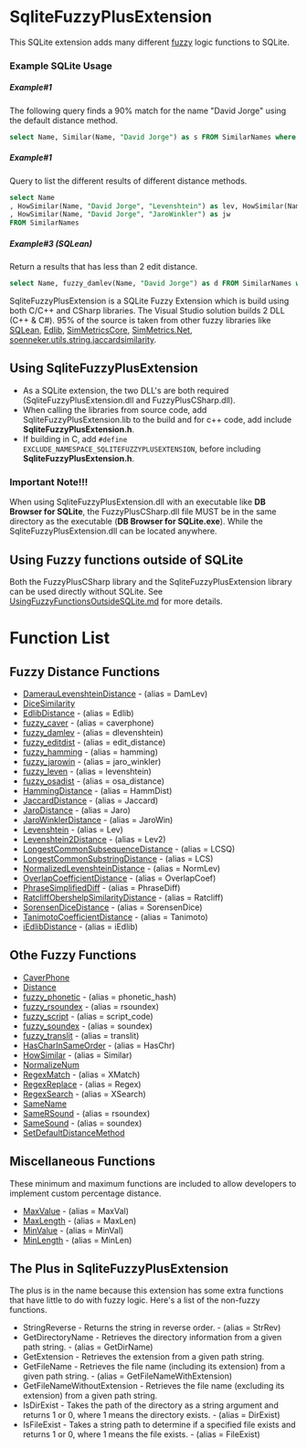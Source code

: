 # SqliteFuzzyPlusExtension
This SQLite extension adds many different [fuzzy](https://en.wikipedia.org/wiki/Fuzzy_logic) logic functions to SQLite.
### Example SQLite Usage
##### Example#1
The following query finds a 90% match for the name "David Jorge" using the default distance method.
```` SQL
select Name, Similar(Name, "David Jorge") as s FROM SimilarNames where s > .9
````
##### Example#1
Query to list the different results of different distance methods.
```` SQL
select Name
, HowSimilar(Name, "David Jorge", "Levenshtein") as lev, HowSimilar(Name, "David Jorge", "DamerauLevenshtein") as dlev, HowSimilar(Name, "David Jorge", "LongestCommonSequence") as lcs, HowSimilar(Name, "David Jorge", "NeedlemanWunsch") as n
, HowSimilar(Name, "David Jorge", "JaroWinkler") as jw
FROM SimilarNames
````
##### Example#3 (SQLean)
Return a results that has less than 2 edit distance.
```` SQL
select Name, fuzzy_damlev(Name, "David Jorge") as d FROM SimilarNames where d < 2
````

SqliteFuzzyPlusExtension is a SQLite Fuzzy Extension which is build using both C/C++ and CSharp libraries. The Visual Studio solution builds 2 DLL (C++ & C#).
95% of the source is taken from other fuzzy libraries like [SQLean](https://github.com/nalgeon/sqlean), [Edlib](https://github.com/Martinsos/edlib), [SimMetricsCore](https://github.com/HamedFathi/SimMetricsCore), [SimMetrics.Net](https://github.com/StefH/SimMetrics.Net), [soenneker.utils.string.jaccardsimilarity](https://github.com/soenneker/soenneker.utils.string.jaccardsimilarity).

## Using SqliteFuzzyPlusExtension
- As a SQLite extension, the two DLL's are both required (SqliteFuzzyPlusExtension.dll and FuzzyPlusCSharp.dll). 
- When calling the libraries from source code, add SqliteFuzzyPlusExtension.lib to the build and for c++ code, add include **SqliteFuzzyPlusExtension.h**.
- If building in C, add ``#define EXCLUDE_NAMESPACE_SQLITEFUZZYPLUSEXTENSION``, before including **SqliteFuzzyPlusExtension.h**.

### Important Note!!!
When using SqliteFuzzyPlusExtension.dll with an executable like **DB Browser for SQLite**, the FuzzyPlusCSharp.dll file MUST be in the same directory as the executable (**DB Browser for SQLite.exe**). While the SqliteFuzzyPlusExtension.dll can be located anywhere.

## Using Fuzzy functions outside of SQLite
Both the FuzzyPlusCSharp library and the SqliteFuzzyPlusExtension library can be used directly without SQLite.
See [UsingFuzzyFunctionsOutsideSQLite.md](https://github.com/David-Maisonave/SqliteFuzzyPlusExtension/blob/main/Docs/UsingFuzzyFunctionsOutsideSQLite.md) for more details.

# Function List
## Fuzzy Distance Functions
- [DamerauLevenshteinDistance](https://en.wikipedia.org/wiki/Damerau-Levenshtein_distance) - (alias = DamLev)
- [DiceSimilarity](https://en.wikipedia.org/wiki/Dice-S%C3%B8rensen_coefficient)
- [EdlibDistance](https://github.com/Martinsos/edlib) - (alias = Edlib)
- [fuzzy_caver](https://github.com/nalgeon/sqlean) - (alias = caverphone)
- [fuzzy_damlev](https://github.com/nalgeon/sqlean/blob/main/docs/fuzzy.md#fuzzy_damlev) - (alias = dlevenshtein)
- [fuzzy_editdist](https://github.com/nalgeon/sqlean/blob/main/docs/fuzzy.md#fuzzy_editdist) - (alias = edit_distance)
- [fuzzy_hamming](https://github.com/nalgeon/sqlean/blob/main/docs/fuzzy.md#fuzzy_hamming) - (alias = hamming)
- [fuzzy_jarowin](https://github.com/nalgeon/sqlean/blob/main/docs/fuzzy.md#fuzzy_jarowin) - (alias = jaro_winkler)
- [fuzzy_leven](https://github.com/nalgeon/sqlean/blob/main/docs/fuzzy.md#fuzzy_leven) - (alias = levenshtein)
- [fuzzy_osadist](https://github.com/nalgeon/sqlean/blob/main/docs/fuzzy.md#fuzzy_osadist) - (alias = osa_distance)
- [HammingDistance](https://en.wikipedia.org/wiki/Hamming_distance) - (alias = HammDist)
- [JaccardDistance](https://en.wikipedia.org/wiki/Jaccard_index) - (alias = Jaccard)
- [JaroDistance](https://en.wikipedia.org/wiki/Jaro-Winkler_distance) - (alias = Jaro)
- [JaroWinklerDistance](https://en.wikipedia.org/wiki/Jaro%E2%80%93Winkler_distance) - (alias = JaroWin)
- [Levenshtein](https://en.wikipedia.org/wiki/Levenshtein_distance) - (alias = Lev)
- [Levenshtein2Distance](https://en.wikipedia.org/wiki/Levenshtein_distance) - (alias = Lev2)
- [LongestCommonSubsequenceDistance](https://en.wikipedia.org/wiki/Longest_common_subsequence) - (alias = LCSQ)
- [LongestCommonSubstringDistance](https://en.wikipedia.org/wiki/Longest_common_substring) - (alias = LCS)
- [NormalizedLevenshteinDistance](https://en.wikipedia.org/wiki/Levenshtein_distance) - (alias = NormLev)
- [OverlapCoefficientDistance](https://en.wikipedia.org/wiki/Overlap_coefficient) - (alias = OverlapCoef)
- [PhraseSimplifiedDiff](https://github.com/David-Maisonave/SqliteFuzzyPlusExtension/blob/main/Docs/README.md#PhraseSimplifiedDiff) - (alias = PhraseDiff)
- [RatcliffObershelpSimilarityDistance](https://distancia.readthedocs.io/en/latest/Ratcliff) - (alias = Ratcliff)
- [SorensenDiceDistance](https://en.wikipedia.org/wiki/Dice-S%C3%B8rensen_coefficient) - (alias = SorensenDice)
- [TanimotoCoefficientDistance](https://github.com/David-Maisonave/SqliteFuzzyPlusExtension/blob/main/Docs/README.md#TanimotoCoefficientDistance) - (alias = Tanimoto)
- [iEdlibDistance](https://github.com/David-Maisonave/SqliteFuzzyPlusExtension/blob/main/Docs/README.md#iEdlibDistance) - (alias = iEdlib)

## Othe Fuzzy Functions
- [CaverPhone](https://github.com/nalgeon/sqlean/blob/main/docs/fuzzy.md#fuzzy_caver)
- [Distance](https://github.com/David-Maisonave/SqliteFuzzyPlusExtension/blob/main/Docs/README.md#Distance)
- [fuzzy_phonetic](https://github.com/nalgeon/sqlean/blob/main/docs/fuzzy.md#fuzzy_phonetic) - (alias = phonetic_hash)
- [fuzzy_rsoundex](https://github.com/nalgeon/sqlean/blob/main/docs/fuzzy.md#phonetic-codes) - (alias = rsoundex)
- [fuzzy_script](https://github.com/nalgeon/sqlean/blob/main/docs/fuzzy.md#transliteration) - (alias = script_code)
- [fuzzy_soundex](https://github.com/nalgeon/sqlean/blob/main/docs/fuzzy.md#phonetic-codes) - (alias = soundex)
- [fuzzy_translit](https://github.com/nalgeon/sqlean/blob/main/docs/fuzzy.md#transliteration) - (alias = translit)
- [HasCharInSameOrder](https://github.com/David-Maisonave/SqliteFuzzyPlusExtension/blob/main/Docs/README.md#HasCharInSameOrder) - (alias = HasChr)
- [HowSimilar](https://github.com/David-Maisonave/SqliteFuzzyPlusExtension/blob/main/Docs/README.md#HowSimilar) - (alias = Similar)
- [NormalizeNum](https://github.com/David-Maisonave/SqliteFuzzyPlusExtension/blob/main/Docs/README.md#NormalizeNum)
- [RegexMatch](https://github.com/David-Maisonave/SqliteFuzzyPlusExtension/blob/main/Docs/README.md#RegexMatch) - (alias = XMatch)
- [RegexReplace](https://github.com/David-Maisonave/SqliteFuzzyPlusExtension/blob/main/Docs/README.md#RegexReplace) - (alias = Regex)
- [RegexSearch](https://github.com/David-Maisonave/SqliteFuzzyPlusExtension/blob/main/Docs/README.md#RegexSearch) - (alias = XSearch)
- [SameName](https://github.com/David-Maisonave/SqliteFuzzyPlusExtension/blob/main/Docs/README.md#SameName)
- [SameRSound](https://github.com/David-Maisonave/SqliteFuzzyPlusExtension/blob/main/Docs/README.md#SameRSound) - (alias = rsoundex)
- [SameSound](https://github.com/David-Maisonave/SqliteFuzzyPlusExtension/blob/main/Docs/README.md#SameSound) - (alias = soundex)
- [SetDefaultDistanceMethod](https://github.com/David-Maisonave/SqliteFuzzyPlusExtension/blob/main/Docs/README.md#SetDefaultDistanceMethod)

## Miscellaneous Functions
These minimum and maximum functions are included to allow developers to implement custom percentage distance.
- [MaxValue](https://github.com/David-Maisonave/SqliteFuzzyPlusExtension/blob/main/Docs/README.md#MaxValue) - (alias = MaxVal)
- [MaxLength](https://github.com/David-Maisonave/SqliteFuzzyPlusExtension/blob/main/Docs/README.md#MaxLength) - (alias = MaxLen)
- [MinValue](https://github.com/David-Maisonave/SqliteFuzzyPlusExtension/blob/main/Docs/README.md#MinValue) - (alias = MinVal)
- [MinLength](https://github.com/David-Maisonave/SqliteFuzzyPlusExtension/blob/main/Docs/README.md#MinLength) - (alias = MinLen)

## The Plus in SqliteFuzzyPlusExtension
The plus is in the name because this extension has some extra functions that have little to do with fuzzy logic.
Here's a list of the non-fuzzy functions.
- StringReverse - Returns the string in reverse order. - (alias = StrRev)
- GetDirectoryName - Retrieves the directory information from a given path string. - (alias = GetDirName)
- GetExtension - Retrieves the extension from a given path string.
- GetFileName - Retrieves the file name (including its extension) from a given path string. - (alias = GetFileNameWithExtension)
- GetFileNameWithoutExtension - Retrieves the file name (excluding its extension) from a given path string.
- IsDirExist - Takes the path of the directory as a string argument and returns 1 or 0, where 1 means the directory exists. - (alias = DirExist)
- IsFileExist - Takes a string path to determine if a specified file exists and returns 1 or 0, where 1 means the file exists. - (alias = FileExist)



